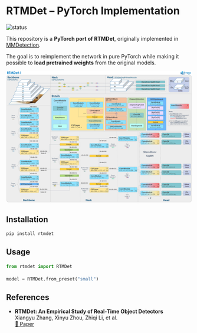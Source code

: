 # RTMDet – PyTorch Implementation

![status](https://img.shields.io/badge/status-work--in--progress-yellow)

This repository is a **PyTorch port of RTMDet**, originally implemented in [MMDetection](https://github.com/open-mmlab/mmdetection).

The goal is to reimplement the network in pure PyTorch while making it possible to **load pretrained weights** from the original models.

![RTMDet-L model](assets/rtmdet-l_model_structure.jpg)

## Installation

```bash
pip install rtmdet
```

## Usage

```python
from rtmdet import RTMDet

model = RTMDet.from_preset("small")
```

## References

- **RTMDet: An Empirical Study of Real-Time Object Detectors**  
  Xiangyu Zhang, Xinyu Zhou, Zhiqi Li, et al.  
  [📄 Paper](https://arxiv.org/abs/2212.07784)
